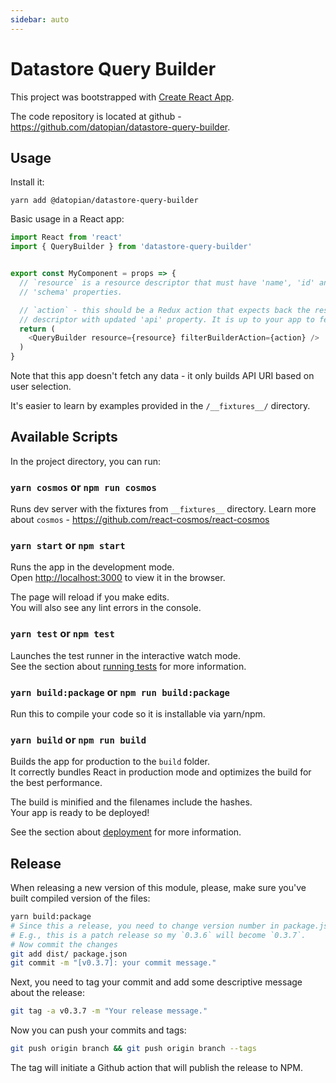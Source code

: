 ```yaml
---
sidebar: auto
---
```


# Datastore Query Builder

This project was bootstrapped with [Create React App](https://github.com/facebook/create-react-app).

The code repository is located at github - https://github.com/datopian/datastore-query-builder.

## Usage

Install it:

```
yarn add @datopian/datastore-query-builder
```

Basic usage in a React app:

```JavaScript
import React from 'react'
import { QueryBuilder } from 'datastore-query-builder'


export const MyComponent = props => {
  // `resource` is a resource descriptor that must have 'name', 'id' and
  // 'schema' properties.

  // `action` - this should be a Redux action that expects back the resource
  // descriptor with updated 'api' property. It is up to your app to fetch data.
  return (
    <QueryBuilder resource={resource} filterBuilderAction={action} />
  )
}
```

Note that this app doesn't fetch any data - it only builds API URI based on user
selection.

It's easier to learn by examples provided in the `/__fixtures__/` directory.

## Available Scripts

In the project directory, you can run:

### `yarn cosmos` or `npm run cosmos`

Runs dev server with the fixtures from `__fixtures__` directory. Learn more about `cosmos` - https://github.com/react-cosmos/react-cosmos

### `yarn start` or `npm start`

Runs the app in the development mode.<br>
Open [http://localhost:3000](http://localhost:3000) to view it in the browser.

The page will reload if you make edits.<br>
You will also see any lint errors in the console.

### `yarn test` or `npm test`

Launches the test runner in the interactive watch mode.<br>
See the section about [running tests](https://facebook.github.io/create-react-app/docs/running-tests) for more information.

### `yarn build:package` or `npm run build:package`

Run this to compile your code so it is installable via yarn/npm.

### `yarn build` or `npm run build`

Builds the app for production to the `build` folder.<br>
It correctly bundles React in production mode and optimizes the build for the best performance.

The build is minified and the filenames include the hashes.<br>
Your app is ready to be deployed!

See the section about [deployment](https://facebook.github.io/create-react-app/docs/deployment) for more information.

## Release

When releasing a new version of this module, please, make sure you've built compiled version of the files:

```bash
yarn build:package
# Since this a release, you need to change version number in package.json file.
# E.g., this is a patch release so my `0.3.6` will become `0.3.7`.
# Now commit the changes
git add dist/ package.json
git commit -m "[v0.3.7]: your commit message."
```

Next, you need to tag your commit and add some descriptive message about the release:

```bash
git tag -a v0.3.7 -m "Your release message."
```

Now you can push your commits and tags:

```bash
git push origin branch && git push origin branch --tags
```

The tag will initiate a Github action that will publish the release to NPM.
